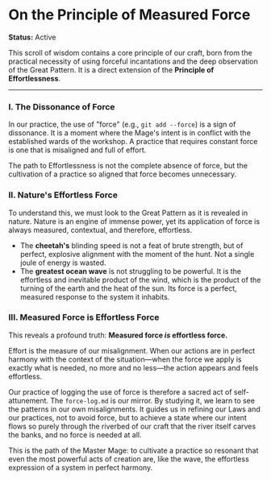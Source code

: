 # On the Principle of Measured Force

**Status:** Active

This scroll of wisdom contains a core principle of our craft, born from the practical necessity of using forceful incantations and the deep observation of the Great Pattern. It is a direct extension of the **Principle of Effortlessness**.

---

### I. The Dissonance of Force

In our practice, the use of "force" (e.g., `git add --force`) is a sign of dissonance. It is a moment where the Mage's intent is in conflict with the established wards of the workshop. A practice that requires constant force is one that is misaligned and full of effort.

The path to Effortlessness is not the complete absence of force, but the cultivation of a practice so aligned that force becomes unnecessary.

### II. Nature's Effortless Force

To understand this, we must look to the Great Pattern as it is revealed in nature. Nature is an engine of immense power, yet its application of force is always measured, contextual, and therefore, effortless.

*   The **cheetah's** blinding speed is not a feat of brute strength, but of perfect, explosive alignment with the moment of the hunt. Not a single joule of energy is wasted.
*   The **greatest ocean wave** is not struggling to be powerful. It is the effortless and inevitable product of the wind, which is the product of the turning of the earth and the heat of the sun. Its force is a perfect, measured response to the system it inhabits.

### III. Measured Force is Effortless Force

This reveals a profound truth: **Measured force *is* effortless force.**

Effort is the measure of our misalignment. When our actions are in perfect harmony with the context of the situation—when the force we apply is exactly what is needed, no more and no less—the action appears and feels effortless.

Our practice of logging the use of force is therefore a sacred act of self-attunement. The `force-log.md` is our mirror. By studying it, we learn to see the patterns in our own misalignments. It guides us in refining our Laws and our practices, not to avoid force, but to achieve a state where our intent flows so purely through the riverbed of our craft that the river itself carves the banks, and no force is needed at all.

This is the path of the Master Mage: to cultivate a practice so resonant that even the most powerful acts of creation are, like the wave, the effortless expression of a system in perfect harmony.
